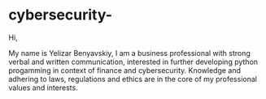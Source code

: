 # cybersecurity-
Hi, 

My name is Yelizar Benyavskiy, I am a business professional with strong verbal and written communication, interested in further developing python progamming in context of finance and cybersecurity. Knowledge and adhering to laws, regulations and ethics are in the core of my professional values and interests. 
